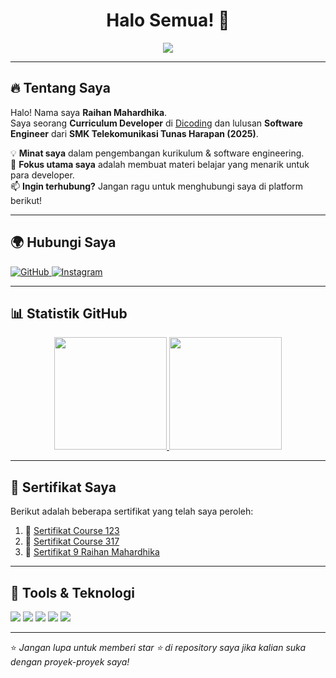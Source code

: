 <h1 align="center">Halo Semua! 👋</h1>

<p align="center">
  <img src="https://readme-typing-svg.herokuapp.com?font=Fira+Code&weight=600&pause=1000&color=36BCF7&center=true&width=435&lines=Selamat+Datang+di+Profil+GitHub+Saya!;Saya+Raihan+Mahardhika;Curriculum+Developer+di+Dicoding;Software+Engineer+Lulusan+SMK+Telekomunikasi+Tunas+Harapan">
</p>

---

## 🔥 **Tentang Saya**
Halo! Nama saya **Raihan Mahardhika**.  
Saya seorang **Curriculum Developer** di [Dicoding](https://www.dicoding.com/) dan lulusan **Software Engineer** dari **SMK Telekomunikasi Tunas Harapan (2025)**.  

💡 **Minat saya** dalam pengembangan kurikulum & software engineering.  
🎯 **Fokus utama saya** adalah membuat materi belajar yang menarik untuk para developer.  
📫 **Ingin terhubung?** Jangan ragu untuk menghubungi saya di platform berikut!  

---

## 🌍 **Hubungi Saya**
<p align="left">
  <a href="https://github.com/auto-777">
    <img src="https://img.shields.io/badge/GitHub-181717?style=for-the-badge&logo=github&logoColor=white" alt="GitHub">
  </a>
  <a href="https://www.instagram.com/rmahardhikasp/">
    <img src="https://img.shields.io/badge/Instagram-E4405F?style=for-the-badge&logo=instagram&logoColor=white" alt="Instagram">
  </a>
</p>

---

## 📊 **Statistik GitHub**
<p align="center">
  <a href="https://github.com/auto-777">
    <img height="180em" src="https://github-readme-stats.vercel.app/api?username=auto-777&show_icons=true&theme=tokyonight&count_private=true"/>
    <img height="180em" src="https://github-readme-stats.vercel.app/api/top-langs/?username=auto-777&layout=compact&theme=tokyonight"/>
  </a>
</p>

---

## 📜 **Sertifikat Saya**
Berikut adalah beberapa sertifikat yang telah saya peroleh:

1. 📄 [Sertifikat Course 123](https://github.com/user-attachments/files/18472052/sertifikat_course_123_4423108_200125100858.pdf)  
2. 📄 [Sertifikat Course 317](https://github.com/user-attachments/files/18472054/sertifikat_course_317_4423108_200125105010.pdf)  
3. 📄 [Sertifikat 9 Raihan Mahardhika](https://github.com/user-attachments/files/18472133/9.RAIHAN.MAHARDHIKA.SHIDDIQ.PRAMONO.pdf)  

---

## 🚀 **Tools & Teknologi**
<p align="left">
  <img src="https://img.shields.io/badge/HTML5-E34F26?style=for-the-badge&logo=html5&logoColor=white">
  <img src="https://img.shields.io/badge/CSS3-1572B6?style=for-the-badge&logo=css3&logoColor=white">
  <img src="https://img.shields.io/badge/JavaScript-F7DF1E?style=for-the-badge&logo=javascript&logoColor=black">
  <img src="https://img.shields.io/badge/Python-3776AB?style=for-the-badge&logo=python&logoColor=white">
  <img src="https://img.shields.io/badge/Git-F05032?style=for-the-badge&logo=git&logoColor=white">
</p>

---

⭐️ *Jangan lupa untuk memberi star ⭐️ di repository saya jika kalian suka dengan proyek-proyek saya!*  
